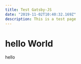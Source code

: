 ```yaml
---
title: Test Gatsby-JS
date: "2019-11-02T10:40:32.169Z"
description: This is a test page
---
```


# hello World

hello